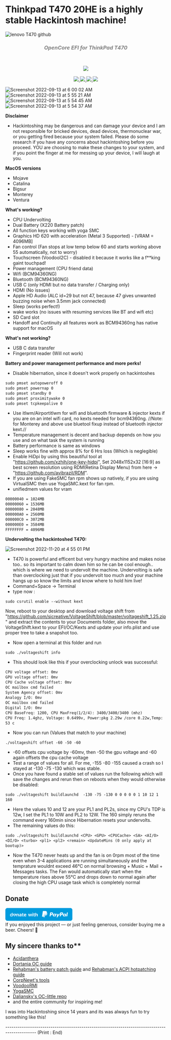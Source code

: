 # Thinkpad T470 20HE is a highly stable Hackintosh machine! 

![lenovo T470 github](https://user-images.githubusercontent.com/69560584/189785204-1f684515-7708-4a69-ae59-a0161249cce4.png)

<h3 align="center" style="font-style:italic; color: grey">OpenCore EFI for ThinkPad T470</h3>
<br>
<p align="center">
  <img src="https://img.shields.io/badge/Compatibility-macOS%20%7C%20Ventura-yellow.svg?style=flat" />
</p>
  <p align="center">
    <a target="__blank" href="https://developer.apple.com/documentation/macos-release-notes">
  <img src="https://img.shields.io/badge/MacOS-13.1-orange.svg?style=flat" />
    </a>
    <a target="__blank" href="https://github.com/acidanthera/OpenCorePkg">
      <img src="https://img.shields.io/badge/OpenCore-0.8.5-darkblue.svg?style=flat">
    </a>
    <a target="__blank" href="https://pcsupport.lenovo.com/us/en/products/laptops-and-netbooks/thinkpad-t-series-laptops/thinkpad-t470">
      <img src="https://img.shields.io/badge/Model-20HE-darkcyan?style=flat">
    </a>
    <a target="__blank" href="https://travis-ci.org/IceEnd/Yosoro">
      <img src="https://img.shields.io/badge/BIOS-1.72-red?style=flat">
    </a>
  </p>

![Screenshot 2022-09-13 at 6 00 02 AM](https://user-images.githubusercontent.com/69560584/189782384-6f9df794-3fac-48b6-9e40-c135c030c8f5.png)
![Screenshot 2022-09-13 at 5 55 21 AM](https://user-images.githubusercontent.com/69560584/189782400-99d6fef9-711e-41a6-a687-c9dc68210f5d.png)
![Screenshot 2022-09-13 at 5 54 45 AM](https://user-images.githubusercontent.com/69560584/189782402-60d9235a-bb02-4887-8e1d-4b8764056cce.png)
![Screenshot 2022-09-13 at 5 54 37 AM](https://user-images.githubusercontent.com/69560584/189782404-569861de-ad6c-4695-8f87-2b967549b6db.png)

**Disclaimer**
- Hackintoshing may be dangerous and can damage your device and I am not responsible for bricked devices, dead devices, thermonuclear war, or you getting fired because your system failed. Please do some research if you have any concerns about hackintoshing before you proceed. YOU are choosing to make these changes to your system, and if you point the finger at me for messing up your device, I will laugh at you.

**MacOS versions**
- Mojave 
- Catalina
- Bigsur
- Monterey
- Ventura 

**What's working?**

- CPU Undervolting
- Dual Battery (X220 Battery patch) 
- All function keys working with yoga SMC
- Graphics HD 620 with acceleration (Metal 3 Supported) - [VRAM = 4096MB]
- Fan control (Fan stops at low temp below 60 and starts working above 55 automatically, not to worry)
- Touchscreen (VoodooI2C) - disabled it because it works like a f**king gaint touchpad!
- Power management (CPU friend data)
- Wifi (BCM94360NG)
- Bluetooth (BCM94360NG)
- USB C (only HDMI but no data transfer / Charging only)
- HDMI (No issues)
- Apple HD Audio (ALC id=29 but not 47, because 47 gives unwanted buzzing noise when 3.5mm jack connected)
- Sleep (works perfect!)
- wake works (no issues with resuming services like BT and wifi etc)
- SD Card slot
- Handoff and Continuity all features work as BCM94360ng has native support for macOS


**What's not working?**
- USB C data transfer
- Fingerprint reader (Will not work)

**Battery and power management performance and more perks!**
- Disable hibernation, since it doesn't work properly on hackintoshes
```
sudo pmset autopoweroff 0
sudo pmset powernap 0
sudo pmset standby 0
sudo pmset proximitywake 0
sudo pmset tcpkeepalive 0
```
- Use itlwm/Airportitlwm for wifi and bluetooth firmware & injector kexts if you are on an intel wifi card, no kexts needed for bcm94360ng. //Note: for Monterey and above use bluetool fixup instead of bluetooth injector kext.//
- Temperature management is decent and backup depends on how you use and on what task the system is running
- Battery performance is same as windows
- Sleep works fine with approx 8% for 6 Hrs loss (Which is neglegible)
- Enable HiDpi by using this beautiful tool at "https://github.com/xzhih/one-key-hidpi", Set 2048x1152x32 [16:9] as best screen resolution using RDM(Retina Display Menu) from here -> "https://github.com/avibrazil/RDM".
- If you are using FakeSMC fan rpm shows up natively, if you are using VirtualSMC then use YogaSMC.kext for fan rpm.
- unifiedmem values for vram 
```
00000040 = 1024MB
00000060 = 1536MB
00000080 = 2048MB
000000A0 = 2560MB
000000C0 = 3072MB
000000E0 = 3584MB
FFFFFFFF = 4096MB
```
**Undervolting the hackintoshed T470:**

![Screenshot 2022-11-20 at 4 55 01 PM](https://user-images.githubusercontent.com/69560584/202903425-7d8368f6-41a6-46c2-9930-2c26ad044bcb.png)

- T470 is powerful and efficent but very hungry machine and makes noise too.. so its important to calm down him so he can be cool enough.. which is where we need to undervolt the machine. Undervolting is safe than overclocking just that if you undervolt too much and your machine hangs up so know the limits and know where to hold him live!
- Command+Space -> Terminal
- type now : 
```
sudo csrutil enable --without kext
```
Now, reboot to your desktop and download voltage shift from "https://github.com/sicreative/VoltageShift/blob/master/voltageshift_1.25.zip" and extract the contents to your Documents folder, also move the VoltageShift.kext to your EFI/OC/Kexts and update your info.plist and use proper tree to take a snapshot too.
- Now open a terminal at this folder and run
```
sudo ./voltageshift info
```
- This should look like this if your overclocking unlock was successful:
```
CPU voltage offset: 0mv
GPU voltage offset: 0mv
CPU Cache voltage offset: 0mv
OC mailbox cmd failed
System Agency offset: 0mv
Analogy I/O: 0mv
OC mailbox cmd failed
Digital I/O: 0mv
CPU BaseFreq: 1200, CPU MaxFreq(1/2/4): 3400/3400/3400 (mhz) 
CPU Freq: 1.4ghz, Voltage: 0.6499v, Power:pkg 2.29w /core 0.22w,Temp: 53 c
```
- Now you can run (Values that match to your machine)
```
./voltageshift offset -60 -50 -60
```
- -60 offsets cpu voltage by -60mv, then -50 the gpu voltage and -60 again offsets the cpu cache voltage
- Test a range of values for all. For me, -155 -80 -155 caused a crash so I stayed at -130 -75 -130 which was stable.
- Once you have found a stable set of values run the following which will save the changes and rerun then on reboots when they would otherwise be disabled:
```
sudo ./voltageshift buildlaunchd  -130 -75 -130 0 0 0 0 0 1 10 12 1 160
```
- Here the values 10 and 12 are your PL1 and PL2s, since my CPU's TDP is 12w, I set the PL1 to 10W and PL2 to 12W. The 160 simply reruns the command every 160min since Hibernation resets your undervolts.
- The remaining values do this:
```
sudo ./voltageshift buildlaunchd <CPU> <GPU> <CPUCache> <SA> <AI/O> <DI/O> <turbo> <pl1> <pl2> <remain> <UpdateMins (0 only apply at bootup)>
```
- Now the T470 never heats up and the fan is on 0rpm most of the time even when 3-4 applications are running simultaneously and the temprature wouldnt exceed 46°C on normal browsing + Music + Mail + Messages tasks. The Fan would automatically start when the temperature rises above 55°C and drops down to normal again after closing the high CPU usage task which is completely normal

## Donate
<a href="https://paypal.me/nitingauri/"><img src="blue.svg" height="40"></a>  
If you enjoyed this project — or just feeling generous, consider buying me a beer. Cheers! :beers:


## My sincere thanks to**

- [Acidanthera](https://github.com/acidanthera)
- [Dortania OC guide](https://dortania.github.io/OpenCore-Install-Guide/)
- [Rehabman's battery patch guide](https://www.tonymacx86.com/threads/guide-how-to-patch-dsdt-for-working-battery-status.116102/) and [Rehabman's ACPI hotpatching guide](https://www.tonymacx86.com/threads/guide-using-clover-to-hotpatch-acpi.200137/)
- [CorpNewt's tools](https://github.com/corpnewt)
- [VoodooRMI](https://github.com/VoodooSMBus/VoodooRMI)
- [YogaSMC](https://github.com/zhen-zen/YogaSMC)
- [Daliansky's OC-little repo](https://github.com/daliansky/OC-little)
- and the entire community for inspiring me!

I was into Hackintoshing since 14 years and its was always fun to try something like this! 

--------------------------------------------------------------------------------------------- (Print : End)
